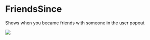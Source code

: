 # FriendsSince

Shows when you became friends with someone in the user popout

![](https://github.com/Vendicated/Yuricord/assets/45497981/bb258188-ab48-4c4d-9858-1e90ba41e926)


